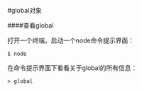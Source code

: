 #global对象

####查看global

打开一个终端，启动一个node命令提示界面：
```
$ node
```
在命令提示界面下看看关于global的所有信息：

```
> global 
```
